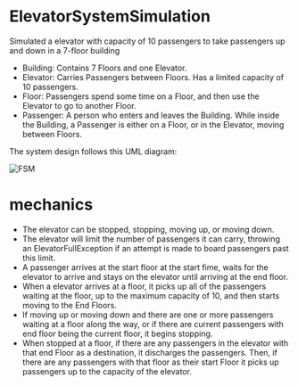 # ElevatorSystemSimulation
Simulated a elevator with capacity of 10 passengers to take passengers up and down in a 7-floor building

*	Building: Contains 7 Floors and one Elevator. 
*	Elevator: Carries Passengers between Floors. Has a limited capacity of 10 passengers.
*	Floor: Passengers spend some time on a Floor, and then use the Elevator to go to another Floor.
*	Passenger: A person who enters and leaves the Building. While inside the Building, a Passenger is either on a Floor, or in the Elevator, moving between Floors.

The system design follows this UML diagram:

![FSM](https://github.com/sunnymeow/ElevatorSystemSimulation/blob/master/.res/UML%20diagram.png)

# mechanics
* The elevator can be stopped, stopping, moving up, or moving down.
* The elevator will limit the number of passengers it can carry, throwing an ElevatorFullException if an attempt is made to board passengers past this limit.
* A passenger arrives at the start floor at the start fime, waits for the elevator to arrive and stays on the elevator until arriving at the end floor.
* When a elevator arrives at a floor, it picks up all of the passengers waiting at the floor, up to the maximum capacity of 10, and then starts moving to the End Floors.
* If moving up or moving down and there are one or more passengers waiting at a floor along the way, or if there are current passengers with end floor being the current floor, it begins stopping.
* When stopped at a floor, if there are any passengers in the elevator with that end Floor as a destination, it discharges the passengers. Then, if there are any passengers with that floor as their start Floor it picks up passengers up to the capacity of the elevator.

